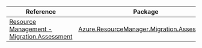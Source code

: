 | Reference | Package | Source |
|---|---|---|
|[Resource Management - Migration.Assessment](resourcemanager.migration.assessment-readme.md)|[Azure.ResourceManager.Migration.Assessment](https://www.nuget.org/packages/Azure.ResourceManager.Migration.Assessment)|[GitHub](https://github.com/Azure/azure-sdk-for-net/blob/main/sdk/migrationassessment/Azure.ResourceManager.Migration.Assessment)|
